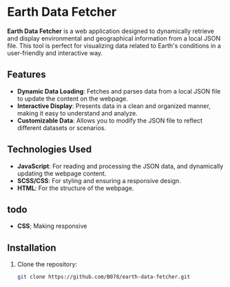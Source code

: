 # Earth Data Fetcher

**Earth Data Fetcher** is a web application designed to dynamically retrieve and display environmental and geographical information from a local JSON file. This tool is perfect for visualizing data related to Earth's conditions in a user-friendly and interactive way.

## Features
- **Dynamic Data Loading**: Fetches and parses data from a local JSON file to update the content on the webpage.
- **Interactive Display**: Presents data in a clean and organized manner, making it easy to understand and analyze.
- **Customizable Data**: Allows you to modify the JSON file to reflect different datasets or scenarios.

## Technologies Used
- **JavaScript**: For reading and processing the JSON data, and dynamically updating the webpage content.
- **SCSS/CSS**: For styling and ensuring a responsive design.
- **HTML**: For the structure of the webpage.

## todo
- **CSS**; Making responsive
  

## Installation
1. Clone the repository:
   ```bash
   git clone https://github.com/B078/earth-data-fetcher.git
